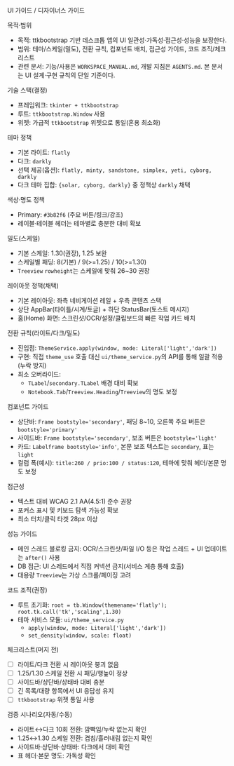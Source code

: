 UI 가이드 / 디자이너스 가이드

목적·범위
- 목적: ttkbootstrap 기반 데스크톱 앱의 UI 일관성·가독성·접근성·성능을 보장한다.
- 범위: 테마/스케일(밀도), 전환 규칙, 컴포넌트 배치, 접근성 가이드, 코드 조직/체크리스트
- 관련 문서: 기능/사용은 `WORKSPACE_MANUAL.md`, 개발 지침은 `AGENTS.md`. 본 문서는 UI 설계·구현 규칙의 단일 기준이다.

기술 스택(결정)
- 프레임워크: `tkinter + ttkbootstrap`
- 루트: `ttkbootstrap.Window` 사용
- 위젯: 가급적 `ttkbootstrap` 위젯으로 통일(혼용 최소화)

테마 정책
- 기본 라이트: `flatly`
- 다크: `darkly`
- 선택 제공(옵션): `flatly, minty, sandstone, simplex, yeti, cyborg, darkly`
- 다크 테마 집합: `{solar, cyborg, darkly}` 중 정책상 `darkly` 채택

색상·명도 정책
- Primary: `#3b82f6` (주요 버튼/링크/강조)
- 레이블·테이블 헤더는 테마별로 충분한 대비 확보

밀도(스케일)
- 기본 스케일: 1.30(권장), 1.25 보완
- 스케일별 패딩: 8(기본) / 9(>=1.25) / 10(>=1.30)
- `Treeview` `rowheight`는 스케일에 맞춰 26~30 권장

레이아웃 정책(채택)
- 기본 레이아웃: 좌측 네비게이션 레일 + 우측 콘텐츠 스택
- 상단 AppBar(타이틀/시계/토글) + 하단 StatusBar(토스트 메시지)
- 홈(Home) 화면: 스크린샷/OCR/설정/클립보드의 빠른 작업 카드 배치

전환 규칙(라이트/다크/밀도)
- 진입점: `ThemeService.apply(window, mode: Literal['light','dark'])`
- 구현: 직접 `theme_use` 호출 대신 `ui/theme_service.py`의 API를 통해 일괄 적용(누락 방지)
- 최소 오버라이드:
  - `TLabel`/`secondary.TLabel` 배경 대비 확보
  - `Notebook.Tab`/`Treeview.Heading`/`Treeview`의 명도 보정

컴포넌트 가이드
- 상단바: `Frame bootstyle='secondary'`, 패딩 8~10, 오른쪽 주요 버튼은 `bootstyle='primary'`
- 사이드바: `Frame bootstyle='secondary'`, 보조 버튼은 `bootstyle='light'`
- 카드: `Labelframe bootstyle='info'`, 본문 보조 텍스트는 `secondary`, 표는 `light`
- 컬럼 폭(예시): `title:260 / prio:100 / status:120`, 테마에 맞춰 헤더/본문 명도 보정

접근성
- 텍스트 대비 WCAG 2.1 AA(4.5:1) 준수 권장
- 포커스 표시 및 키보드 탐색 가능성 확보
- 최소 터치/클릭 타겟 28px 이상

성능 가이드
- 메인 스레드 블로킹 금지: OCR/스크린샷/파일 I/O 등은 작업 스레드 + UI 업데이트는 `after()` 사용
- DB 접근: UI 스레드에서 직접 커넥션 금지(서비스 계층 통해 호출)
- 대용량 `Treeview`는 가상 스크롤/페이징 고려

코드 조직(권장)
- 루트 초기화: `root = tb.Window(themename='flatly'); root.tk.call('tk','scaling',1.30)`
- 테마 서비스 모듈: `ui/theme_service.py`
  - `apply(window, mode: Literal['light','dark'])`
  - `set_density(window, scale: float)`

체크리스트(머지 전)
- [ ] 라이트/다크 전환 시 레이아웃 붕괴 없음
- [ ] 1.25/1.30 스케일 전환 시 패딩/행높이 정상
- [ ] 사이드바/상단바/상태바 대비 충분
- [ ] 긴 목록/대량 항목에서 UI 응답성 유지
- [ ] `ttkbootstrap` 위젯 통일 사용

검증 시나리오(자동/수동)
- 라이트↔다크 10회 전환: 깜빡임/누락 없는지 확인
- 1.25↔1.30 스케일 전환: 겹침/흘러내림 없는지 확인
- 사이드바·상단바·상태바: 다크에서 대비 확인
- 표 헤더·본문 명도: 가독성 확인
